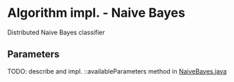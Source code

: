# Algorithm impl. - Naive Bayes

Distributed Naive Bayes classifier

## Parameters

TODO: describe and impl. ::availableParameters method
in [NaiveBayes.java](./src/main/java/pl/edu/pw/ddm/platform/algorithm/classification/naivebayes/NaiveBayes.java)
